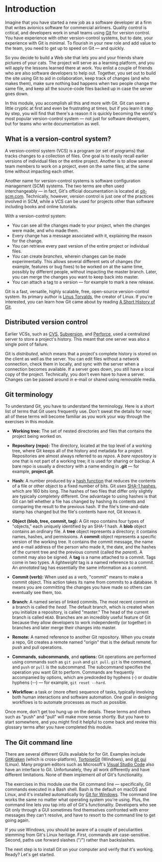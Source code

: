 # Introduction

Imagine that you have started a new job as a software developer at a firm that writes avionics software for commercial airliners. Quality control is critical, and developers work in small teams using [Git](https://git-scm.com/) for version control. You have experience with other version-control systems, but to date, your experience with Git is minimal. To flourish in your new role and add value to the team, you need to get up to speed on Git — and quickly.

So you decide to build a Web site that lets you and your friends share pictures of your cats. The project will serve as a learning platform, and you will apply the lessons learned there at work. You enlist a couple of friends who are also software developers to help out. Together, you set out to build the site using Git to aid in collaboration, keep track of changes (and who makes them), make sure nothing bad happens when two people change the same file, and keep all the source-code files backed up in case the server goes down.

In this module, you accomplish all this and more with Git. Git can seem a little cryptic at first and even be frustrating at times, but if you learn it step by step, you will find that there's a reason it is quickly becoming the world's most popular version-control system — not just for software developers, but for teams who write documentation as well. 

## What is a version-control system?

A version-control system (VCS) is a program (or set of programs) that tracks changes to a collection of files. One goal is to easily recall earlier versions of individual files or the entire project. Another is to allow several team members to work on a project, even on the same files, at the same time without impacting each other.

Another name for version-control systems is software configuration management (SCM) systems. The two terms are often used interchangeably — in fact, Git's official documentation is located at [git-scm.com](https://git-scm.com/). Technically, however, version control is just one of the practices involved in SCM, while a VCS can be used for projects other than software including books and online tutorials.

With a version-control system:

- You can see all the changes made to your project, when the changes were made, and who made them.
- Every change has a message associated with it, explaining the reason for the change.
- You can retrieve every past version of the entire project or individual files.
- You can create *branches*, wherein changes can be made experimentally. This allows several different sets of changes (for example, features or bug fixes) to be worked on at the same time, possibly by different people, without impacting the master branch. Later, you can merge the changes you want to keep back into master.
- You can attach a tag to a version — for example to mark a new release.

Git is a fast, versatile, highly scalable, free, open-source version-control system. Its primary author is [Linus Torvalds](https://en.wikipedia.org/wiki/Linus_Torvalds), the creator of Linux. If you're interested, you can learn how Git came about by reading [A Short History of Git](https://git-scm.com/book/en/v2/Getting-Started-A-Short-History-of-Git).

## Distributed version control

Earlier VCSs, such as [CVS](http://www.nongnu.org/cvs/), [Subversion](https://subversion.apache.org/), and [Perforce](https://www.perforce.com/), used a centralized server to store a project's history. This meant that one server was also a single point of failure.

Git is _distributed_, which means that a project's complete history is stored on the client as well as the server. You can edit files without a network connection, check them in locally, and sync with the server when a connection becomes available. If a server goes down, you still have a local copy of the project. Technically, you don't even have to have a server. Changes can be passed around in e-mail or shared using removable media.

## Git terminology

To understand Git, you have to understand the terminology. Here is a short list of terms that Git users frequently use. Don't sweat the details for now; all of these terms will become familiar as you work your way through the exercises in this module.

- **Working tree:** The set of nested directories and files that contains the project being worked on.

- **Repository (repo):** The directory, located at the top level of a working tree, where Git keeps all of the history and metadata for a project. Repositories are almost always referred to as *repos*. A *bare repository* is one that is not part of a working tree; it is used for sharing or backup. A bare repo is usually a directory with a name ending in **.git** — for example, **project.git**.

- **Hash:** A number produced by a [hash function](https://en.wikipedia.org/wiki/Hash_function) that reduces the contents of a file or other object to a fixed number of bits. Git uses [SHA-1 hashes](https://en.wikipedia.org/wiki/SHA-1), which are 160 bits long. The hashes of two files that differ only slightly are typically completely different. One advantage to using hashes is that Git can tell whether a file has changed by hashing its contents and comparing the result to the previous hash. If the file's time-and-date stamp has changed but the file's contents have not, Git knows it.

- **Object (blob, tree, commit, tag):** A Git repo contains four types of "objects," each uniquely identified by an SHA-1 hash. A **blob** object contains an ordinary file. A **tree** object represents a directory; it contains names, hashes, and permissions. A **commit** object represents a specific version of the working tree. It contains the commit message, the name and e-mail address of the person who made it, the date, and the hashes of the current tree and the previous commit (called the *parent*). A commit may also be signed. A **tag** is a name attached to a commit. Tags come in two types. A _lightweight_ tag is a named reference to a commit. An _annotated_ tag has essentially the same information as a commit.

- **Commit (verb):** When used as a verb, "commit" means to make a commit object. This action takes its name from commits to a database. It means you are committing the changes you have made so others can eventually see them, too.

- **Branch:** A named series of linked commits. The most recent commit on a branch is called the *head*. The default branch, which is created when you initialize a repository, is called "master." The head of the current branch is called `HEAD`. Branches are an incredibly useful feature of Git because they allow developers to work independently (or together) in branches and later merge their changes into master.

- **Remote:** A named reference to another Git repository. When you create a repo, Git creates a remote named "origin" that is the default remote for push and pull operations.

- **Commands**, **subcommands**, and **options:** Git operations are performed using commands such as `git push` and `git pull`. `git` is the command, and `push` or `pull` is the subcommand. The subcommand specifies the operation you want Git to perform. Commands are frequently accompanied by options, which are predceded by hyphens (-) or double hyphens (--) — for example, `git reset --hard`. 

- **Workflow:** a task or (more often) sequence of tasks, typically involving both human interactions and software automation. One goal in designing workflows is to automate processes as much as possible.

Once more, don't get too hung up on the details. These terms and others such as "push" and "pull" will make more sense shortly. But you have to start somewhere, and you might find it helpful to come back and review this glossary terms after you have completed this module.

## The Git command line

There are several different GUIs available for for Git. Examples include [GitKraken](https://www.gitkraken.com/) (which is cross-platform), [TortoiseGit](https://tortoisegit.org/) (Windows), and [git gui](https://mirrors.edge.kernel.org/pub/software/scm/git/docs/git-gui.html) (Linux). Many program editors such as Microsoft's [Visual Studio Code](https://code.visualstudio.com/) also have an interface to Git. Unfortunately, they all work differently and have different limitations. None of them implement _all_ of Git's functionality.

The exercises in this module use the Git command line — specifically, Git commands executed in a Bash shell. Bash is the default on macOS and Linux, and it's installed automatically by [Git for Windows](https://gitforwindows.org/). The command line works the same no matter what operating system you're using. Plus, the command line lets you tap into *all* of Git's functionality. Developers who see Git only through a GUI sometimes find themselves confronted with error messages they can't resolve, and have to resort to the command line to get going again.

If you use Windows, you should be aware of a couple of peculiarities stemming from Git's Linux heritage. First, commands are case-sensitive. Second, paths use forward slashes ("/") rather than backslashes.

The next step is to install Git on your computer and verify that it's working. Ready? Let's get started.